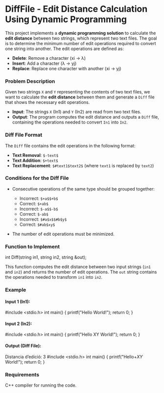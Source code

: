 # DiffFile - Edit Distance Calculation Using Dynamic Programming

This project implements a **dynamic programming solution** to calculate the **edit distance** between two strings, which represent two text files. The goal is to determine the minimum number of edit operations required to convert one string into another. The edit operations are defined as:

- **Delete**: Remove a character (xi → λ)
- **Insert**: Add a character (λ → yj)
- **Replace**: Replace one character with another (xi → yj)

### Problem Description

Given two strings `X` and `Y` representing the contents of two text files, we want to calculate the **edit distance** between them and generate a `Diff` file that shows the necessary edit operations.

- **Input**: The strings `X` (In1) and `Y` (In2) are read from two text files.
- **Output**: The program computes the edit distance and outputs a `Diff` file, containing the operations needed to convert `In1` into `In2`.

### Diff File Format

The `Diff` file contains the edit operations in the following format:

- **Text Removal**: `$-text$`
- **Text Addition**: `$+text$`
- **Text Replacement**: `$#text1$text2$` (where `text1` is replaced by `text2`)

### Conditions for the Diff File

- Consecutive operations of the same type should be grouped together:
  - Incorrect: `$+a$$+b$`
  - Correct: `$+ab$`
  - Incorrect: `$-a$$-b$`
  - Correct: `$-ab$`
  - Incorrect: `$#a$x$$#b$y$`
  - Correct: `$#ab$xy$`

- The number of edit operations must be minimized.

### Function to Implement

int Diff(string in1, string in2, string &out);

This function computes the edit distance between two input strings (`in1` and `in2`) and returns the number of edit operations. The `out` string contains the operations needed to transform `in1` into `in2`.

### Example

#### Input 1 (In1):

#include <stdio.h>
int main() {
    printf("Hello World!");
    return 0;
}

#### Input 2 (In2):

#include <stdio.h>
int main() {
    printf("Hello XY World!");
    return 0;
}

#### Output (Diff File):

Distancia d’edició: 3
#include <stdio.h>
int main() {
    printf("Hello$+ XY$ World!");
    return 0;
}

### Requirements

C++ compiler for running the code.
